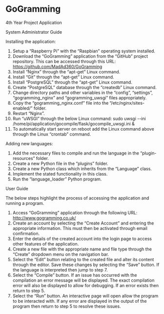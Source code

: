 GoGramming
==========

4th Year Project Application


System Administrator Guide

Installing the application:

1.	Setup a “Raspberry Pi” with the “Raspbian” operating system installed.
2.	Download the “GoGramming” application from the “GitHub” project repository. This can be accessed through this URL: https://github.com/MadAd360/GoGramming 
3.	Install “Nginx” through the “apt-get” Linux command.
4.	Install “Git” through the “apt-get” Linux command.
5.	Install “PostgreSQL” through the “apt-get” Linux command.
6.	Create “PostgreSQL” database through the “createdb” Linux command.
7.	Change directory paths and other variables in the “config”, “settings”, “gogramming_nginx” and “gogramming_uwsgi” files appropriately. 
8.	Copy the “gogramming_nginx.conf” file into the “/etc/nginx/sites-enabled/” folder.
9.	Restart “Nginx”.
10.	Run “uWSGI” through the below Linux command:
		sudo uwsgi --ini /home/pi/application/gocompile/flask/gocompile_uwsgi.ini & 
11.	To automatically start server on reboot add the Linux command above through the Linux “crontab” command.

Adding new languages:
1.	Add the necessary files to compile and run the language in the “plugin-resources” folder.
2.	Create a new Python file in the “plugins” folder.
3.	Create a new Python class which inherits from the “Language” class.
4.	Implement the stated functionality in this class.
5.	Run the “language_loader” Python program.


User Guide

The below steps highlight the process of accessing the application and running a program.
1.	Access “GoGramming” application through the following URL: http://www.gogramming.co.uk/ 
2.	Create an account by selecting the “Create Account” and entering the appropriate information. This must then be activated through email confirmation.
3.	Enter the details of the created account into the login page to access other features of the application.  
4.	Create a new file with the appropriate name and file type through the “Create” dropdown menu on the navigation bar.
5.	Select the “Edit” button relating to the created file and alter its content through the editor. Save these changes by selecting the “Save” button. If the language is interpreted then jump to step 7.
6.	Select the “Compile” button. If an issue has occurred with the compilation an error message will be displayed. The exact compilation error will also be displayed to allow for debugging. If an error exists then return to step 5.
7.	Select the “Run” button. An interactive page will open allow the program to be interacted with. If any error are displayed in the output of the program then return to step 5 to resolve these issues.


